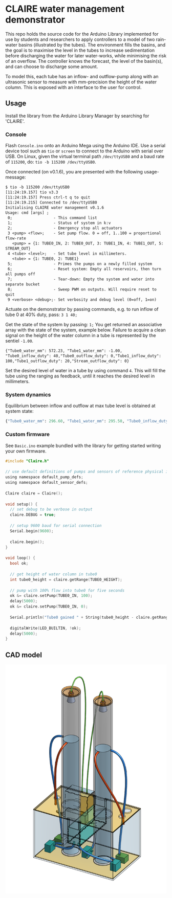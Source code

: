 # CLAIRE water management demonstrator
This repo holds the source code for the Arduino Library implemented for use by students and researchers to apply controllers to a model of two rain-water basins (illustrated by the tubes). 
The environment fills the basins, and the goal is to maximise the level in the tubes to increase sedimentation before discharging the water for later water-works, while minimising the risk of an overflow.
The controller knows the forecast, the level of the basin(s), and can choose to discharge some amount.

To model this, each tube has an inflow- and outflow-pump along with an ultrasonic sensor to measure with mm-precision the height of the water column. This is exposed with an interface to the user for control.

## Usage
Install the library from the Arduino Library Manager by searching for 'CLAIRE'.

### Console
Flash `Console.ino` onto an Arduino Mega using the Arduino IDE. Use a serial device tool such as `tio` or `screen` to connect to the Arduino with serial over USB. On Linux, given the virtual terminal path `/dev/ttyUSB0` and a baud rate of `115200`, do: `tio -b 115200 /dev/ttyUSB0`.

Once connected (on v0.1.6), you are presented with the following usage-message:
```
$ tio -b 115200 /dev/ttyUSB0
[11:24:19.157] tio v3.3
[11:24:19.157] Press ctrl-t q to quit
[11:24:19.215] Connected to /dev/ttyUSB0
Initialising CLAIRE water management v0.1.6
Usage: cmd [args] ;
 0;                  - This command list
 1;                  - Status of system in k:v
 2;                  - Emergency stop all actuators
 3 <pump> <flow>;    - Set pump flow. 0 = off, 1..100 = proportional flow-rate
   <pump> = {1: TUBE0_IN, 2: TUBE0_OUT, 3: TUBE1_IN, 4: TUBE1_OUT, 5: STREAM_OUT}
 4 <tube> <level>;   - Set tube level in millimeters.
   <tube> = {1: TUBE0, 2: TUBE1}
 5;                  - Primes the pumps on a newly filled system
 6;                  - Reset system: Empty all reservoirs, then turn all pumps off
 7;                  - Tear-down: Empty the system and water into separate bucket
 8;                  - Sweep PWM on outputs. Will require reset to quit
 9 <verbose> <debug>;- Set verbosity and debug level (0=off, 1=on)
```

Actuate on the demonstrator by passing commands, e.g. to run inflow of tube 0 at 40% duty, pass: `3 1 40;`

Get the state of the system by passing: `1;` You get returned an associative array with the state of the system, example below. Failure to acquire a clean signal on the height of the water column in a tube is represented by the sentiel `-1.00`.
```
{"Tube0_water_mm": 572.23, "Tube1_water_mm": -1.00, "Tube0_inflow_duty": 40,"Tube0_outflow_duty": 0,"Tube1_inflow_duty": 100,"Tube1_outflow_duty": 20,"Stream_outflow_duty": 0}
```

Set the desired level of water in a tube by using command `4`. This will fill the tube using the ranging as feedback, until it reaches the desired level in millimeters.

### System dynamics
Equilibrium between inflow and outflow at max tube level is obtained at system state:
```py
{"Tube0_water_mm": 296.60, "Tube1_water_mm": 295.50, "Tube0_inflow_duty": 100,"Tube0_outflow_duty": 30,"Tube1_inflow_duty": 100,"Tube1_outflow_duty": 30,"Stream_inflow_duty": 0,"Stream_outflow_duty": 0}

```

### Custom firmware

See `Basic.ino` example bundled with the library for getting started writing your own firmware.

```c
#include "Claire.h"

// use default definitions of pumps and sensors of reference physical implementation
using namespace default_pump_defs;
using namespace default_sensor_defs;

Claire claire = Claire();

void setup() {
  // set debug to be verbose in output
  claire.DEBUG = true;

  // setup 9600 baud for serial connection
  Serial.begin(9600);

  claire.begin();
}

void loop() {
  bool ok;
  
  // get height of water column in tube0
  int tube0_height = claire.getRange(TUBE0_HEIGHT);

  // pump with 100% flow into tube0 for five seconds
  ok &= claire.setPump(TUBE0_IN, 100);
  delay(5000);
  ok &= claire.setPump(TUBE0_IN, 0);

  Serial.println("Tube0 gained " + String(tube0_height - claire.getRange(TUBE0_HEIGHT)) + " mm of water");

  digitalWrite(LED_BUILTIN, !ok);
  delay(5000);
}
```

## CAD model
![CAD model of CLAIRE demonstrator v1](figures/cad-v1.png)
